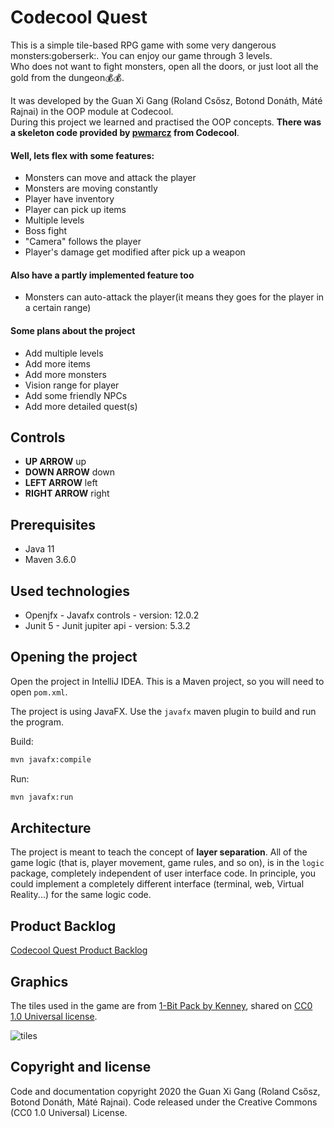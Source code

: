 # Codecool Quest

This is a simple tile-based RPG game with some very dangerous monsters:goberserk:. You can enjoy our game through 3 levels.  
Who does not want to fight monsters, open all the doors, or just loot all the gold from the dungeon:moneybag::moneybag:. 

It was developed by the Guan Xi Gang (Roland Csősz, Botond Donáth, Máté Rajnai) in the OOP module at Codecool.  
During this project we learned and practised the OOP concepts. **There was a skeleton code provided by [pwmarcz](https://github.com/pwmarcz) from Codecool**.  

#### Well, lets flex with some features:
  - Monsters can move and attack the player  
  - Monsters are moving constantly  
  - Player have inventory  
  - Player can pick up items  
  - Multiple levels  
  - Boss fight  
  - "Camera" follows the player  
  - Player's damage get modified after pick up a weapon  
#### Also have a partly implemented feature too  
  - Monsters can auto-attack the player(it means they goes for the player in a certain range)  
#### Some plans about the project  
  - Add multiple levels
  - Add more items
  - Add more monsters
  - Vision range for player
  - Add some friendly NPCs
  - Add more detailed quest(s)  
## Controls  
  - **UP ARROW** up
  - **DOWN ARROW** down
  - **LEFT ARROW** left
  - **RIGHT ARROW** right
  
## Prerequisites  
  - Java 11  
  - Maven 3.6.0  

## Used technologies  
  - Openjfx - Javafx controls - version: 12.0.2  
  - Junit 5 - Junit jupiter api - version: 5.3.2  

## Opening the project

Open the project in IntelliJ IDEA. This is a Maven project, so you will need to open `pom.xml`.

The project is using JavaFX.  Use the `javafx` maven plugin to build and run the program.

Build:

```bash
mvn javafx:compile
```

Run:

```bash
mvn javafx:run
```

## Architecture

The project is meant to teach the concept of **layer separation**. All of the game logic (that is, player movement, game rules, and so on), is in the `logic` package, completely independent of user interface code. In principle, you could implement a completely different interface (terminal, web, Virtual Reality...) for the same logic code.

## Product Backlog

[Codecool Quest Product Backlog](https://docs.google.com/spreadsheets/d/1CvVh2s6obWEh4eQxu8w4f3jBLhz208bG-1FybWGc1sA/edit#gid=0)

## Graphics

The tiles used in the game are from [1-Bit Pack by Kenney](https://kenney.nl/assets/bit-pack), shared on [CC0 1.0 Universal license](https://creativecommons.org/publicdomain/zero/1.0/).

![tiles](src/main/resources/tiles.png)

## Copyright and license
Code and documentation copyright 2020 the Guan Xi Gang (Roland Csősz, Botond Donáth, Máté Rajnai). Code released under the Creative Commons (CC0 1.0 Universal) License.

